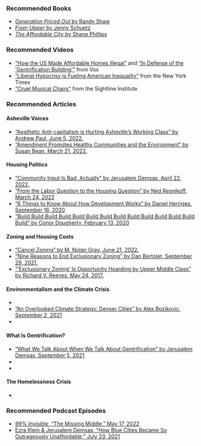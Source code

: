 ### Recommended Books

- <a href="https://bookshop.org/a/83543/9780520356214" target="_blank"><i>Generation Priced Out</i> by Randy Shaw</a>
- <a href="https://bookshop.org/a/83543/9780815739289" target="_blank"><i>Fixer-Upper</i> by Jenny Schuetz</a>
- <a href="https://bookshop.org/a/83543/9781642831337" target="_blank"><i>The Affordable City</i> by Shane Phillips</a>

### Recommended Videos

- <a href="https://youtu.be/0Flsg_mzG-M" target="_blank">“How the US Made Affordable Homes Illegal”</a> and <a href="https://youtu.be/cEsC5hNfPU4" target="_blank">“In Defense of the ‘Gentrification Building’”</a> from Vox
- <a href="https://youtu.be/hNDgcjVGHIw" target="_blank">“Liberal Hypocrisy is Fueling American Inequality”</a> from the New York Times
- <a href="https://youtu.be/EQGQU0T6NBc" target="_blank">“Cruel Musical Chairs”</a> from the Sightline Institute

### Recommended Articles

#### Asheville Voices

- <a href="https://mountainx.com/opinion/aesthetic-anti-capitalism-is-hurting-ashevilles-working-class/" target="_blank">“Aesthetic Anti-capitalism is Hurting Asheville’s Working Class” by Andrew Paul, June 5, 2022.</a>
- <a href="https://mountainx.com/opinion/amendment-promotes-healthy-communities-and-the-environment/" target="_blank">“Amendment Promotes Healthy Communities and the Environment” by Susan Bean, March 21, 2022.</a>

#### Housing Politics

- <a href="https://www.theatlantic.com/ideas/archive/2022/04/local-government-community-input-housing-public-transportation/629625/" target="_blank">“Community Input Is Bad, Actually” by Jerusalem Demsas, April 22, 2022.</a>
- <a href="https://www.thenation.com/article/economy/housing-class-homelessness/" target="_blank">“From the Labor Question to the Housing Question” by Ned Resnikoff, March 24, 2022</a>
- <a href="https://www.strongtowns.org/journal/2020/9/15/6-things-to-know-about-development" target="_blank">“6 Things to Know About How Development Works” by Daniel Herriges, September 16, 2020</a>
- <a href="https://www.nytimes.com/2020/02/13/business/economy/housing-crisis-conor-dougherty-golden-gates.html?smid=url-share" target="_blank">“Build Build Build Build Build Build Build Build Build Build Build Build Build Build” by Conor Dougherty, February 13, 2020</a>

#### Zoning and Housing Costs

- <a href="https://www.theatlantic.com/ideas/archive/2022/06/zoning-housing-affordability-nimby-parking-houston/661289/" target="_blank">“Cancel Zoning” by M. Nolan Gray, June 21, 2022.</a>
- <a href="https://www.sightline.org/2021/09/29/nine-reasons-to-end-exclusionary-zoning/" target="_blank">“Nine Reasons to End Exclusionary Zoning” by Dan Bertolet, September 29, 2021.</a>
- <a href="https://www.brookings.edu/opinions/exclusionary-zoning-is-opportunity-hoarding-by-upper-middle-class/" target="_blank">“‘Exclusionary Zoning’ Is Opportunity Hoarding by Upper Middle Class” by Richard V. Reeves, May 24, 2017.</a>

#### Environmentalism and the Climate Crisis

- <a href="https://www.theatlantic.com/ideas/archive/2022/05/population-growth-housing-climate-change/629952/" target="_blank"></a>
- <a href="https://www.theglobeandmail.com/arts/art-and-architecture/article-an-overlooked-climate-strategy-denser-cities/" target="_blank">“An Overlooked Climate Strategy: Denser Cities” by Alex Bozikovic, September 2, 2021</a>
- <a href="https://www.brookings.edu/blog/the-avenue/2019/01/15/to-save-the-planet-the-green-new-deal-needs-to-improve-urban-land-use/" target="_blank"></a>

#### What Is Gentrification?

- <a href="https://www.vox.com/22629826/gentrification-definition-housing-racism-segregation-cities" target="_blank">“What We Talk About When We Talk About Gentrification” by Jerusalem Demsas, September 5, 2021</a>
- <a href="https://www.theatlantic.com/ideas/archive/2021/01/anti-growth-alliance-fueled-urban-gentrification/617525/" target="_blank"></a>
- <a href="https://www.strongtowns.org/journal/2017/8/1/what-does-gentrification-really-mean" target="_blank"></a>

#### The Homelessness Crisis

- <a href="https://www.sightline.org/2022/03/16/homelessness-is-a-housing-problem/" target="_blank"></a>

### Recommended Podcast Episodes

- <a href="https://99percentinvisible.org/episode/the-missing-middle/" target="_blank"><i>99% Invisible</i>, “The Missing Middle,” May 17, 2022</a>
- <a href="https://www.nytimes.com/2021/07/23/podcasts/transcript-ezra-klein-interviews-jerusalem-demsas.html" target="_blank">Ezra Klein & Jerusalem Demsas, “How Blue Cities Became So Outrageously Unaffordable,” July 23, 2021</a>
